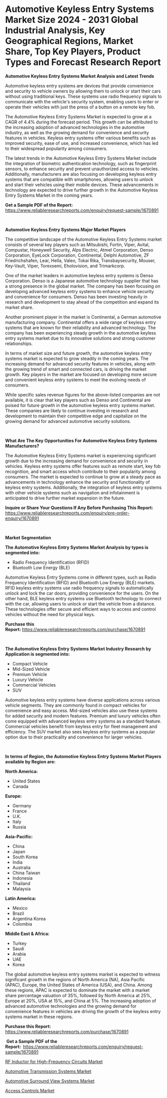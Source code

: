 <p><h1>Automotive Keyless Entry Systems Market Size 2024 - 2031 Global Industrial Analysis, Key Geographical Regions, Market Share, Top Key Players, Product Types and Forecast Research Report</h1></p><p><strong>Automotive Keyless Entry Systems Market Analysis and Latest Trends</strong></p>
<p><p>Automotive keyless entry systems are devices that provide convenience and security to vehicle owners by allowing them to unlock or start their cars without using traditional keys. These systems use radio frequency signals to communicate with the vehicle's security system, enabling users to enter or operate their vehicles with just the press of a button on a remote key fob.</p><p>The Automotive Keyless Entry Systems Market is expected to grow at a CAGR of 4.4% during the forecast period. This growth can be attributed to the increasing adoption of advanced technologies in the automotive industry, as well as the growing demand for convenience and security features in vehicles. Keyless entry systems offer various benefits such as improved security, ease of use, and increased convenience, which has led to their widespread popularity among consumers.</p><p>The latest trends in the Automotive Keyless Entry Systems Market include the integration of biometric authentication technology, such as fingerprint sensors, to enhance security and prevent unauthorized access to vehicles. Additionally, manufacturers are also focusing on developing keyless entry systems that are compatible with smartphones, allowing users to unlock and start their vehicles using their mobile devices. These advancements in technology are expected to drive further growth in the Automotive Keyless Entry Systems Market in the coming years.</p></p>
<p><strong>Get a Sample PDF of the Report:&nbsp;</strong> <a href="https://www.reliableresearchreports.com/enquiry/request-sample/1670891">https://www.reliableresearchreports.com/enquiry/request-sample/1670891</a></p>
<p>&nbsp;</p>
<p><strong>Automotive Keyless Entry Systems Major Market Players</strong></p>
<p><p>The competitive landscape of the Automotive Keyless Entry Systems market consists of several key players such as Mitsubishi, Fortin, Viper, Avital, Compustar, Honeywell Security, Alps Electric, Atmel Corporation, Denso Corporation, EyeLock Corporation, Continental, Delphi Automotive, ZF Friedrichshafen, Lear, Hella, Valeo, Tokai Rika, Transbaysecurity, Mouser, Key-Vault, Viper, Torexsemi, Eholovision, and Trimarkcorp.</p><p>One of the market leaders in automotive keyless entry systems is Denso Corporation. Denso is a Japanese automotive technology supplier that has a strong presence in the global market. The company has been focusing on developing advanced keyless entry systems to enhance vehicle security and convenience for consumers. Denso has been investing heavily in research and development to stay ahead of the competition and expand its market share.</p><p>Another prominent player in the market is Continental, a German automotive manufacturing company. Continental offers a wide range of keyless entry systems that are known for their reliability and advanced technology. The company has been experiencing steady growth in the automotive keyless entry systems market due to its innovative solutions and strong customer relationships.</p><p>In terms of market size and future growth, the automotive keyless entry systems market is expected to grow steadily in the coming years. The increasing demand for advanced security features in vehicles, along with the growing trend of smart and connected cars, is driving the market growth. Key players in the market are focused on developing more secure and convenient keyless entry systems to meet the evolving needs of consumers.</p><p>While specific sales revenue figures for the above-listed companies are not available, it is clear that key players such as Denso and Continental are poised for future growth in the automotive keyless entry systems market. These companies are likely to continue investing in research and development to maintain their competitive edge and capitalize on the growing demand for advanced automotive security solutions.</p></p>
<p>&nbsp;</p>
<p><strong>What Are The Key Opportunities For Automotive Keyless Entry Systems Manufacturers?</strong></p>
<p><p>The Automotive Keyless Entry Systems market is experiencing significant growth due to the increasing demand for convenience and security in vehicles. Keyless entry systems offer features such as remote start, key fob recognition, and smart access which contribute to their popularity among consumers. The market is expected to continue to grow at a steady pace as advancements in technology enhance the security and functionality of keyless entry systems. Additionally, the integration of keyless entry systems with other vehicle systems such as navigation and infotainment is anticipated to drive further market expansion in the future.</p></p>
<p><strong>Inquire or Share Your Questions If Any Before Purchasing This Report:</strong> <a href="https://www.reliableresearchreports.com/enquiry/pre-order-enquiry/1670891">https://www.reliableresearchreports.com/enquiry/pre-order-enquiry/1670891</a></p>
<p>&nbsp;</p>
<p><strong>Market Segmentation</strong></p>
<p><strong>The Automotive Keyless Entry Systems Market Analysis by types is segmented into:</strong></p>
<p><ul><li>Radio Frequency Identification (RFID)</li><li>Bluetooth Low Energy (BLE)</li></ul></p>
<p><p>Automotive Keyless Entry Systems come in different types, such as Radio Frequency Identification (RFID) and Bluetooth Low Energy (BLE) markets. RFID keyless entry systems use radio frequency signals to automatically unlock and lock the car doors, providing convenience for the users. On the other hand, BLE keyless entry systems use Bluetooth technology to connect with the car, allowing users to unlock or start the vehicle from a distance. These technologies offer secure and efficient ways to access and control vehicles without the need for physical keys.</p></p>
<p><strong>Purchase this Report:&nbsp;</strong><a href="https://www.reliableresearchreports.com/purchase/1670891">https://www.reliableresearchreports.com/purchase/1670891</a></p>
<p>&nbsp;</p>
<p><strong>The Automotive Keyless Entry Systems Market Industry Research by Application is segmented into:</strong></p>
<p><ul><li>Compact Vehicle</li><li>Mid-Sized Vehicle</li><li>Premium Vehicle</li><li>Luxury Vehicle</li><li>Commercial Vehicles</li><li>SUV</li></ul></p>
<p><p>Automotive keyless entry systems have diverse applications across various vehicle segments. They are commonly found in compact vehicles for convenience and easy access. Mid-sized vehicles also use these systems for added security and modern features. Premium and luxury vehicles often come equipped with advanced keyless entry systems as a standard feature. Commercial vehicles benefit from keyless entry for fleet management and efficiency. The SUV market also sees keyless entry systems as a popular option due to their practicality and convenience for larger vehicles.</p></p>
<p>&nbsp;</p>
<p><strong>In terms of Region, the Automotive Keyless Entry Systems Market Players available by Region are:</strong></p>
<p>
    <p> <strong> North America: </strong>
        <ul>
            <li>United States</li>
            <li>Canada</li>
        </ul>
        </p> 
    <p> <strong> Europe: </strong>
        <ul>
            <li>Germany</li>
            <li>France</li>
            <li>U.K.</li>
            <li>Italy</li>
            <li>Russia</li>
        </ul>
        </p> 
    <p> <strong> Asia-Pacific: </strong>
        <ul>
            <li>China</li>
            <li>Japan</li>
            <li>South Korea</li>
            <li>India</li>
            <li>Australia</li>
            <li>China Taiwan</li>
            <li>Indonesia</li>
            <li>Thailand</li>
            <li>Malaysia</li>
        </ul>
        </p> 
    <p> <strong> Latin America: </strong>
        <ul>
            <li>Mexico</li>
            <li>Brazil</li>
            <li>Argentina Korea</li>
            <li>Colombia</li>
        </ul>
        </p> 
    <p> <strong> Middle East & Africa: </strong>
        <ul>
            <li>Turkey</li>
            <li>Saudi</li>
            <li>Arabia</li>
            <li>UAE</li>
            <li>Korea</li>
        </ul>
    </p>
    </p>
<p><p>The global automotive keyless entry systems market is expected to witness significant growth in the regions of North America (NA), Asia Pacific (APAC), Europe, the United States of America (USA), and China. Among these regions, APAC is expected to dominate the market with a market share percentage valuation of 35%, followed by North America at 25%, Europe at 20%, USA at 15%, and China at 5%. The increasing adoption of advanced automotive technologies and the growing demand for convenience features in vehicles are driving the growth of the keyless entry systems market in these regions.</p></p>
<p><strong>Purchase this Report: </strong><a href="https://www.reliableresearchreports.com/purchase/1670891">https://www.reliableresearchreports.com/purchase/1670891</a></p>
<p>&nbsp;<strong>Get a Sample PDF of the Report:&nbsp;&nbsp;</strong><a href="https://www.reliableresearchreports.com/enquiry/request-sample/1670891">https://www.reliableresearchreports.com/enquiry/request-sample/1670891</a></p>
<p><strong></strong></p>
<p><p><a href="https://valiant-lunge-8fe.notion.site/RF-Inductor-for-High-Frequency-Circuits-Market-Research-Report-Unlocks-Analysis-on-the-Market-Financ-f18ff197123244be9be739637d9c0b7f">RF Inductor for High-Frequency Circuits Market</a></p><p><a href="https://github.com/lubmix/Market-Research-Report-List-1/blob/main/automotive-transmission-systems-market.md">Automotive Transmission Systems Market</a></p><p><a href="https://github.com/joannagoyvaerts/Market-Research-Report-List-1/blob/main/automotive-surround-view-systems-market.md">Automotive Surround View Systems Market</a></p><p><a href="https://view.publitas.com/reportprime-1/access-controls-market-size-market-share-and-global-market-analysis-report-2023-2030/">Access Controls Market</a></p></p>